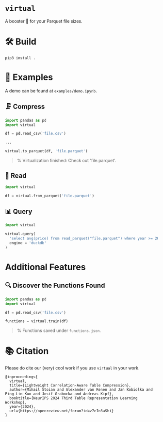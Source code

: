 # `virtual`

A booster 💪 for your Parquet file sizes.

# 🛠 Build

```
pip3 install .
```

# 🔗 Examples

A demo can be found at `examples/demo.ipynb`.

## 🗜️ Compress

```python
import pandas as pd
import virtual

df = pd.read_csv('file.csv')

...

virtual.to_parquet(df, 'file.parquet')
```
> % Virtualization finished: Check out 'file.parquet'.

## 🥢 Read

```python
import virtual

df = virtual.from_parquet('file.parquet')
```

## 📊 Query

```python
import virtual

virtual.query(
  'select avg(price) from read_parquet("file.parquet") where year >= 2024',
  engine = 'duckdb'
)
```

# Additional Features

## 🔍 Discover the Functions Found

```python
import pandas as pd
import virtual

df = pd.read_csv('file.csv')

functions = virtual.train(df)
```
> % Functions saved under `functions.json`.


# 📚 Citation

Please do cite our (very) cool work if you use `virtual` in your work.

```
@inproceedings{
  virtual,
  title={Lightweight Correlation-Aware Table Compression},
  author={Mihail Stoian and Alexander van Renen and Jan Kobiolka and Ping-Lin Kuo and Josif Grabocka and Andreas Kipf},
  booktitle={NeurIPS 2024 Third Table Representation Learning Workshop},
  year={2024},
  url={https://openreview.net/forum?id=z7eIn3aShi}
}
```